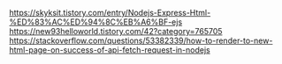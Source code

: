 https://skyksit.tistory.com/entry/Nodejs-Express-Html-%ED%83%AC%ED%94%8C%EB%A6%BF-ejs
<br>
https://new93helloworld.tistory.com/42?category=765705
<br>
https://stackoverflow.com/questions/53382339/how-to-render-to-new-html-page-on-success-of-api-fetch-request-in-nodejs